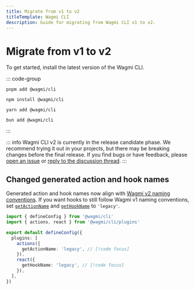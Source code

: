 ```yaml
---
title: Migrate from v1 to v2
titleTemplate: Wagmi CLI
description: Guide for migrating from Wagmi CLI v1 to v2.
---
```


# Migrate from v1 to v2

To get started, install the latest version of the Wagmi CLI.

::: code-group
```bash-vue [pnpm]
pnpm add @wagmi/cli
```

```bash-vue [npm]
npm install @wagmi/cli
```

```bash-vue [yarn]
yarn add @wagmi/cli
```

```bash-vue [bun]
bun add @wagmi/cli
```
:::

::: info Wagmi CLI v2 is currently in the release candidate phase.
We recommend trying it out in your projects, but there may be breaking changes before the final release. If you find bugs or have feedback, please [open an issue](https://github.com/wevm/wagmi/issues/new/choose) or [reply to the discussion thread](https://github.com/wevm/wagmi/discussions/3068).
:::

## Changed generated action and hook names

Generated action and hook names now align with [Wagmi v2 naming conventions](/react/guides/migrate-from-v1-to-v2#renamed-hooks). If you want hooks to still follow Wagmi v1 naming conventions, set [`getActionName`](/cli/api/plugins/actions#getactionname) and [`getHookName`](/cli/api/plugins/react#gethookname) to `'legacy'`.

```ts
import { defineConfig } from '@wagmi/cli'
import { actions, react } from '@wagmi/cli/plugins'

export default defineConfig({
  plugins: [
    actions({
      getActionName: 'legacy', // [!code focus]
    }),
    react({
      getHookName: 'legacy', // [!code focus]
    }),
  ],
})
```
